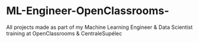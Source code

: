 # ML-Engineer-OpenClassrooms-
All projects made as part of my Machine Learning Engineer &amp; Data Scientist training at OpenClassrooms &amp; CentraleSupélec
